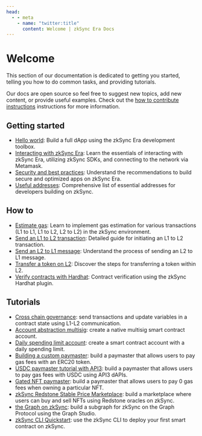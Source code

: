 ```yaml
---
head:
  - - meta
    - name: "twitter:title"
      content: Welcome | zkSync Era Docs
---
```


# Welcome

This section of our documentation is dedicated to getting you started, telling you how to do common tasks, and providing tutorials.

Our docs are open source so feel free to suggest new topics, add new content, or provide useful examples. Check out the [how to contribute instructions](../reference/troubleshooting/docs-contribution/docs.md) instructions for more information.

## Getting started

- [Hello world](./building-on-zksync/hello-world.md): Build a full dApp using the zkSync Era development toolbox.
- [Interacting with zkSync Era](./building-on-zksync/interacting.md): Learn the essentials of interacting with zkSync Era, utilizing zkSync SDKs, and connecting to the network via Metamask.
- [Security and best practices](./building-on-zksync/best-practices.md): Understand the recommendations to build secure and optimized apps on zkSync Era.
- [Useful addresses](./building-on-zksync/useful-address.md): Comprehensive list of essential addresses for developers building on zkSync.

## How to

- [Estimate gas](./how-to/estimate-gas.md): Learn to implement gas estimation for various transactions (L1 to L1, L1 to L2, L2 to L2) in the zkSync environment.
- [Send an L1 to L2 transaction](./how-to/send-transaction-l1-l2.md): Detailed guide for initiating an L1 to L2 transaction.
- [Send an L2 to L1 message](./how-to/send-message-l2-l1.md): Understand the process of sending an L2 to L1 message.
- [Transfer a token on L2](./how-to/transfer-token-l2.md): Discover the steps for transferring a token within L2.
- [Verify contracts with Hardhat](./how-to/verify-contracts.md): Contract verification using the zkSync Hardhat plugin.

## Tutorials

- [Cross chain governance](./tutorials/cross-chain-tutorial.md): send transactions and update variables in a contract state using L1-L2 communication.
- [Account abstraction multisig](./tutorials/custom-aa-tutorial.md): create a native multisig smart contract account.
- [Daily spending limit account](./tutorials/aa-daily-spend-limit.md): create a smart contract account with a daily spending limit.
- [Building a custom paymaster](./tutorials/custom-paymaster-tutorial.md): build a paymaster that allows users to pay gas fees with an ERC20 token.
- [USDC paymaster tutorial with API3](./tutorials/api3-usd-paymaster-tutorial.md): build a paymaster that allows users to pay gas fees with USDC using API3 dAPIs.
- [Gated NFT paymaster](gated-nft-paymaster-tutorial.md): build a paymaster that allows users to pay 0 gas fees when owning a particular NFT.
- [zkSync Redstone Stable Price Marketplace](./redstone-marketplace-tutorial.md): build a marketplace where users can buy and sell NFTs using Redstone oracles on zkSync.
- [the Graph on zkSync](./the-graph-tutorial.md): build a subgraph for zkSync on the Graph Protocol using the Graph Studio.
- [zkSync CLI Quickstart](./zksync-cli-quickstart.md): use the zkSync CLI to deploy your first smart contract on zkSync.
